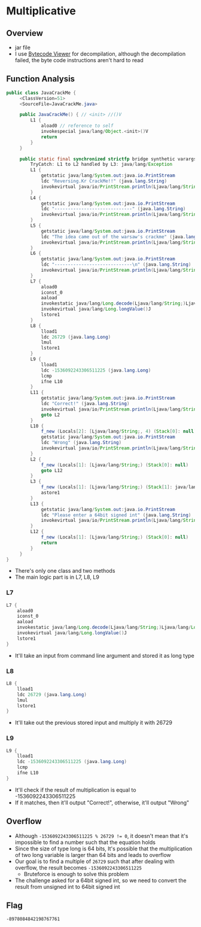 # Multiplicative
## Overview
* jar file
* I use [Bytecode Viewer](https://github.com/Konloch/bytecode-viewer) for decompilation, although the decompilation failed, the byte code instructions aren't hard to read
## Function Analysis
```java
public class JavaCrackMe {
     <ClassVersion=51>
     <SourceFile=JavaCrackMe.java>

     public JavaCrackMe() { // <init> //()V
         L1 {
             aload0 // reference to self
             invokespecial java/lang/Object.<init>()V
             return
         }
     }

     public static final synchronized strictfp bridge synthetic varargs main(java.lang.String[] arg0) { //([Ljava/lang/String;)V
         TryCatch: L1 to L2 handled by L3: java/lang/Exception
         L1 {
             getstatic java/lang/System.out:java.io.PrintStream
             ldc "Reversing.Kr CrackMe!!" (java.lang.String)
             invokevirtual java/io/PrintStream.println(Ljava/lang/String;)V
         }
         L4 {
             getstatic java/lang/System.out:java.io.PrintStream
             ldc "-----------------------------" (java.lang.String)
             invokevirtual java/io/PrintStream.println(Ljava/lang/String;)V
         }
         L5 {
             getstatic java/lang/System.out:java.io.PrintStream
             ldc "The idea came out of the warsaw's crackme" (java.lang.String)
             invokevirtual java/io/PrintStream.println(Ljava/lang/String;)V
         }
         L6 {
             getstatic java/lang/System.out:java.io.PrintStream
             ldc "-----------------------------\n" (java.lang.String)
             invokevirtual java/io/PrintStream.println(Ljava/lang/String;)V
         }
         L7 {
             aload0
             iconst_0
             aaload
             invokestatic java/lang/Long.decode(Ljava/lang/String;)Ljava/lang/Long;
             invokevirtual java/lang/Long.longValue()J
             lstore1
         }
         L8 {
             lload1
             ldc 26729 (java.lang.Long)
             lmul
             lstore1
         }
         L9 {
             lload1
             ldc -1536092243306511225 (java.lang.Long)
             lcmp
             ifne L10
         }
         L11 {
             getstatic java/lang/System.out:java.io.PrintStream
             ldc "Correct!" (java.lang.String)
             invokevirtual java/io/PrintStream.println(Ljava/lang/String;)V
             goto L2
         }
         L10 {
             f_new (Locals[2]: [Ljava/lang/String;, 4) (Stack[0]: null)
             getstatic java/lang/System.out:java.io.PrintStream
             ldc "Wrong" (java.lang.String)
             invokevirtual java/io/PrintStream.println(Ljava/lang/String;)V
         }
         L2 {
             f_new (Locals[1]: [Ljava/lang/String;) (Stack[0]: null)
             goto L12
         }
         L3 {
             f_new (Locals[1]: [Ljava/lang/String;) (Stack[1]: java/lang/Exception)
             astore1
         }
         L13 {
             getstatic java/lang/System.out:java.io.PrintStream
             ldc "Please enter a 64bit signed int" (java.lang.String)
             invokevirtual java/io/PrintStream.println(Ljava/lang/String;)V
         }
         L12 {
             f_new (Locals[1]: [Ljava/lang/String;) (Stack[0]: null)
             return
         }
     }
}
```
* There's only one class and two methods
* The main logic part is in L7, L8, L9
### L7
```java
L7 {
    aload0
    iconst_0
    aaload
    invokestatic java/lang/Long.decode(Ljava/lang/String;)Ljava/lang/Long;
    invokevirtual java/lang/Long.longValue()J
    lstore1
}
```
* It'll take an input from command line argument and stored it as long type
### L8
```java
L8 {
    lload1
    ldc 26729 (java.lang.Long)
    lmul
    lstore1
}
```
* It'll take out the previous stored input and multiply it with 26729
### L9
```java
L9 {
    lload1
    ldc -1536092243306511225 (java.lang.Long)
    lcmp
    ifne L10
}
```
* It'll check if the result of multiplication is equal to -1536092243306511225
* If it matches, then it'll output "Correct!", otherwise, it'll output "Wrong"

## Overflow
* Although ```-1536092243306511225 % 26729 != 0```, it doesn't mean that it's impossible to find a number such that the equation holds
* Since the size of type long is 64 bits, It's possible that the multiplication of two long variable is larger than 64 bits and leads to overflow
* Our goal is to find a multiple of ```26729``` such that after dealing with overflow, the result becomes ```-1536092243306511225```
  * Bruteforce is enough to solve this problem
* The challenge asked for a 64bit signed int, so we need to convert the result from unsigned int to 64bit signed int
## Flag
```-8978084842198767761```